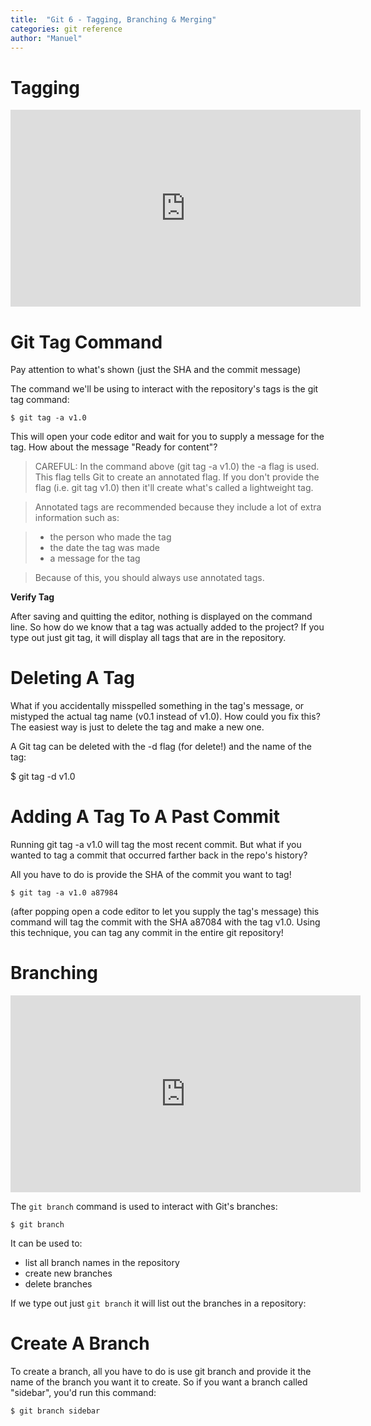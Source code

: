 ```yaml
---
title:  "Git 6 - Tagging, Branching & Merging"
categories: git reference
author: "Manuel"
---
```


# Tagging

<iframe width="560" height="315" src="https://www.youtube.com/embed/D4VdXT72ASE" frameborder="0" allow="accelerometer; autoplay; clipboard-write; encrypted-media; gyroscope; picture-in-picture" allowfullscreen></iframe>

# Git Tag Command

Pay attention to what's shown (just the SHA and the commit message)

The command we'll be using to interact with the repository's tags is the git tag command:

    $ git tag -a v1.0

This will open your code editor and wait for you to supply a message for the tag. How about the message "Ready for content"?

>CAREFUL: In the command above (git tag -a v1.0) the -a flag is used. This flag tells Git to create an annotated flag. If you don't provide the flag (i.e. git tag v1.0) then it'll create what's called a lightweight tag.

>Annotated tags are recommended because they include a lot of extra information such as:

>- the person who made the tag
>- the date the tag was made
>- a message for the tag

> Because of this, you should always use annotated tags.

**Verify Tag**

After saving and quitting the editor, nothing is displayed on the command line. So how do we know that a tag was actually added to the project? If you type out just git tag, it will display all tags that are in the repository.

# Deleting A Tag

What if you accidentally misspelled something in the tag's message, or mistyped the actual tag name (v0.1 instead of v1.0). How could you fix this? The easiest way is just to delete the tag and make a new one.

A Git tag can be deleted with the -d flag (for delete!) and the name of the tag:

$ git tag -d v1.0

# Adding A Tag To A Past Commit

Running git tag -a v1.0 will tag the most recent commit. But what if you wanted to tag a commit that occurred farther back in the repo's history?

All you have to do is provide the SHA of the commit you want to tag!

    $ git tag -a v1.0 a87984

(after popping open a code editor to let you supply the tag's message) this command will tag the commit with the SHA a87084 with the tag v1.0. Using this technique, you can tag any commit in the entire git repository! 

# Branching

<iframe width="560" height="315" src="https://www.youtube.com/embed/ywcOC6CLG4s" frameborder="0" allow="accelerometer; autoplay; clipboard-write; encrypted-media; gyroscope; picture-in-picture" allowfullscreen></iframe>

The `git branch` command is used to interact with Git's branches:

    $ git branch

It can be used to:

- list all branch names in the repository
- create new branches
- delete branches

If we type out just `git branch` it will list out the branches in a repository:

# Create A Branch

To create a branch, all you have to do is use git branch and provide it the name of the branch you want it to create. So if you want a branch called "sidebar", you'd run this command:

    $ git branch sidebar